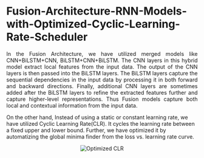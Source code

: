 # Fusion-Architecture-RNN-Models-with-Optimized-Cyclic-Learning-Rate-Scheduler

<p align="justify">
In the Fusion Architecture, we have utilized merged models like CNN+BiLSTM+CNN, BiLSTM+CNN+BiLSTM. The CNN layers in this hybrid model extract local features from the input data. The output of the CNN layers is then passed into the BiLSTM layers. The BiLSTM layers capture the sequential dependencies in the input data by processing it in both forward and backward directions. Finally, additional CNN layers are sometimes added after the BiLSTM layers to refine the extracted features further and capture higher-level representations. Thus Fusion models capture both local and contextual information from the input data. 

On the other hand, Instead of using a static or constant learning rate, we have utilized Cyclic Learning Rate(CLR). It cycles the learning rate between a fixed upper and lower bound. Further, we have optimized it by automatizing the global minima finder from the loss vs. learning rate curve.  
</p>

<p align="center">
  <img src="https://www.linkpicture.com/q/Screenshot-2023-07-03-205514.png" alt="Optimized CLR">
</p>



